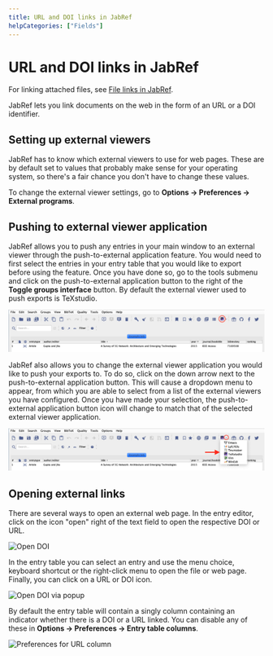 ```yaml
---
title: URL and DOI links in JabRef
helpCategories: ["Fields"]
---
```


# URL and DOI links in JabRef

For linking attached files, see [File links in JabRef](FileLinks).

JabRef lets you link documents on the web in the form of an URL or a DOI identifier.

## Setting up external viewers

JabRef has to know which external viewers to use for web pages.
These are by default set to values that probably make sense for your operating system, so there's a fair chance you don't have to change these values.

To change the external viewer settings, go to **Options → Preferences → External programs**.

## Pushing to external viewer application

JabRef allows you to push any entries in your main window to an external viewer through the push-to-external application feature. You would need to first select the entries in your entry table that you would like to export before using the feature. Once you have done so, go to the tools submenu and click on the push-to-external application button to the right of the **Toggle groups interface** button. By default the external viewer used to push exports is TeXstudio.

![Push to External](images/Push-to-External-Button.png)

JabRef also allows you to change the external viewer application you would like to push your exports to. To do so, click on the down arrow next to the push-to-external application button. This will cause a dropdown menu to appear, from which you are able to select from a list of the external viewers you have configured. Once you have made
your selection, the push-to-external application button icon will change to match that of the selected external viewer application.

![Select External Application](images/Change-External-Application.png)

## Opening external links

There are several ways to open an external web page.
In the entry editor, click on the icon "open" right of the text field to open the respective DOI or URL.

![Open DOI](images/EntryEditor-DOI-open.png)

In the entry table you can select an entry and use the menu choice, keyboard shortcut or the right-click menu to open the file or web page.
Finally, you can click on a URL or DOI icon.

![Open DOI via popup](images/EntryTable-DOI-popup.png)

By default the entry table will contain a singly column containing an indicator whether there is a DOI or a URL linked.
You can disable any of these in **Options → Preferences → Entry table columns**.

![Preferences for URL column](images/Preferences-EntryTablColumns-ShowUrlDoiColumn.png)
